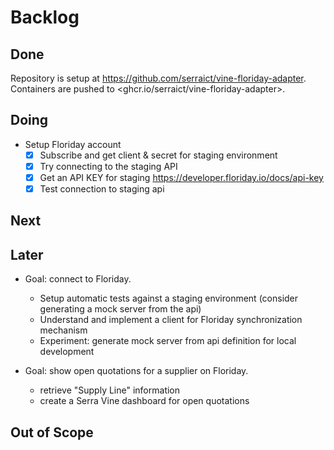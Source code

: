# Backlog

## Done

Repository is setup at <https://github.com/serraict/vine-floriday-adapter>.
Containers are pushed to <ghcr.io/serraict/vine-floriday-adapter>.

## Doing

* Setup Floriday account
  * [x] Subscribe and get client & secret for staging environment
  * [x] Try connecting to the staging API
  * [x] Get an API KEY for staging <https://developer.floriday.io/docs/api-key>
  * [x] Test connection to staging api

## Next

## Later

* Goal: connect to Floriday.

  * Setup automatic tests against a staging environment (consider generating a mock server from the api)
  * Understand and implement a client for Floriday synchronization mechanism
  * Experiment: generate mock server from api definition for local development
* Goal: show open quotations for a supplier on Floriday.
  * retrieve "Supply Line" information
  * create a Serra Vine dashboard for open quotations

## Out of Scope
